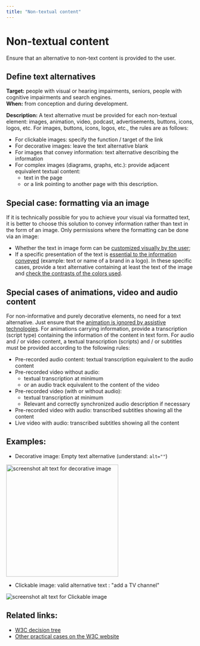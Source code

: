 ```yaml
---
title: "Non-textual content"
---
```


# Non-textual content

<p class="lead">Ensure that an alternative to non-text content is provided to the user.</p>

## Define text alternatives

**Target:** people with visual or hearing impairments, seniors, people with cognitive impairments and search engines.  
**When:** from conception and during development.

**Description:**
A text alternative must be provided for each non-textual element: images, animation, video, podcast, advertisements, buttons, icons, logos, etc.
For images, buttons, icons, logos, etc., the rules are as follows:
* For clickable images: specify the function / target of the link
* For decorative images: leave the text alternative blank
* For images that convey information: text alternative describing the information
* For complex images (diagrams, graphs, etc.): provide adjacent equivalent textual content:
  * text in the page
  * or a link pointing to another page with this description.

## Special case: formatting via an image
If it is technically possible for you to achieve your visual via formatted text, it is better to choose this solution to convey information rather than text in the form of an image.
Only permissions where the formatting can be done via an image:
*	Whether the text in image form can be [customized visually by the user](https://www.w3.org/Translations/NOTE-UNDERSTANDING-WCAG20-fr/visual-audio-contrast-text-presentation.html#visually-customizeddef);
*	If a specific presentation of the text is [essential to the information conveyed](https://www.w3.org/Translations/NOTE-UNDERSTANDING-WCAG20-fr/visual-audio-contrast-text-presentation.html#essentialdef) (example: text or name of a brand in a logo).
In these specific cases, provide a text alternative containing at least the text of the image and [check the contrasts of the colors used](https://a11y-guidelines.orange.com/web_EN/methodes-outils-contrastes.html).


## Special cases of animations, video and audio content
For non-informative and purely decorative elements, no need for a text alternative. Just ensure that the [animation is ignored by assistive technologies](https://a11y-guidelines.orange.com/web_EN/exemples/masquage/index.html).
For animations carrying information, provide a transcription (script type) containing the information of the content in text form.
For audio and / or video content, a textual transcription (scripts) and / or subtitles must be provided according to the following rules: 

- Pre-recorded audio content: textual transcription equivalent to the audio content
- Pre-recorded video without audio: 
  - textual transcription at minimum 
  - or an audio track equivalent to the content of the video 
- Pre-recorded video (with or without audio): 
  - textual transcription at minimum 
  - Relevant and correctly synchronized audio description if necessary 
- Pre-recorded video with audio: transcribed subtitles showing all the content
- Live video with audio: transcribed subtitles showing all the content

## Examples: 
* Decorative image: Empty text alternative (understand: `alt=""`)
<img alt="screenshot alt text for decorative image" src="../../images/alt_text_deco.png" width="300"/> 

* Clickable image: valid alternative text : "add a TV channel" 
<img alt="screenshot alt text for Clickable image" src="../../images/image_cliquable.png"/>

## Related links:
* [W3C decision tree](https://www.w3.org/WAI/tutorials/images/decision-tree/) 
* [Other practical cases on the W3C website](https://www.w3.org/WAI/WCAG21/quickref/#non-text-content)
